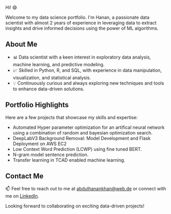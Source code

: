 Hi! :smile:

Welcome to my data science portfolio. I'm Hanan, a passionate data scientist with almost 2 years of experience in leveraging data to extract insights and drive informed decisions using the power of ML algorithms.

## About Me
- 📊 Data scientist with a keen interest in exploratory data analysis, machine learning, and predictive modeling.
- 📈 Skilled in Python, R, and SQL, with experience in data manipulation, visualization, and statistical analysis.
- 💡 Continuously curious and always exploring new techniques and tools to enhance data-driven solutions.

## Portfolio Highlights
Here are a few projects that showcase my skills and expertise:

- Automated Hyper parameter optimization for an artifical neural network using a combination of random and bayesian optimization search.
- DeepLabV3 Background Removal: Model Development and Flask Deployment on AWS EC2
- Low Context Word Prediction (LCWP) using fine tuned BERT.
- N-gram model sentence prediction.
- Transfer learning in TCAD enabled machine learning.

## Contact Me

📫 Feel free to reach out to me at abdulhanankhan@web.de or connect with me on [LinkedIn](https://www.linkedin.com/in/abdul-hanan-khan-230a77228/).

Looking forward to collaborating on exciting data-driven projects!
